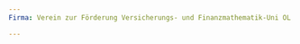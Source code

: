 ```yaml
---
Firma: Verein zur Förderung Versicherungs- und Finanzmathematik-Uni OL e.V., 26122 Oldenburg

---
```


